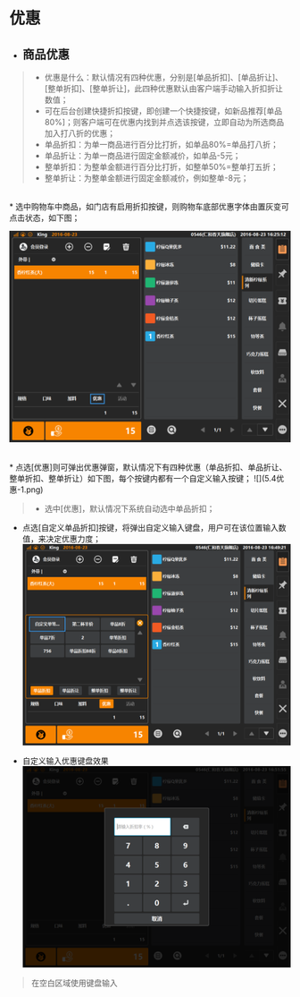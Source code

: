 # 优惠  

* ## 商品优惠  
> * 优惠是什么：默认情况有四种优惠，分别是[单品折扣]、[单品折让]、[整单折扣]、[整单折让]，此四种优惠默认由客户端手动输入折扣折让数值；  
> * 可在后台创建快捷折扣按键，即创建一个快捷按键，如新品推荐[单品80%]；则客户端可在优惠内找到并点选该按键，立即自动为所选商品加入打八折的优惠；
> * 单品折扣：为单一商品进行百分比打折，如单品80%=单品打八折；
> * 单品折让：为单一商品进行固定金额减价，如单品-5元；
> * 整单折扣：为整单金额进行百分比打折，如整单50%=整单打五折；
> * 整单折让：为整单金额进行固定金额减价，例如整单-8元；

<br />
* 选中购物车中商品，如门店有启用折扣按键，则购物车底部优惠字体由置灰变可点击状态，如下图；  
  
![](5.4优惠.png)  
  
    
  
  <br />
* 点选[优惠]则可弹出优惠弹窗，默认情况下有四种优惠（单品折扣、单品折让、整单折扣、整单折让）如下图，每个按键内都有一个自定义输入按键；
![](5.4优惠-1.png)  
  
> * 选中[优惠]，默认情况下系统自动选中单品折扣；  

* 点选[自定义单品折扣]按键，将弹出自定义输入键盘，用户可在该位置输入数值，来决定优惠力度；
![](5.4优惠-3.png)  

* 自定义输入优惠键盘效果  
![](5.4优惠-4.png)  
> 在空白区域使用键盘输入